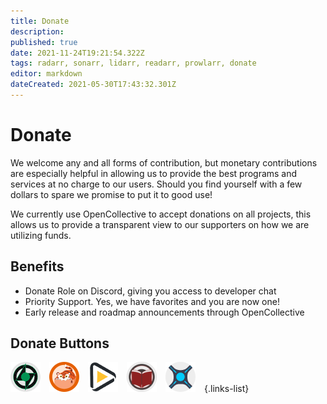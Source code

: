 ```yaml
---
title: Donate
description: 
published: true
date: 2021-11-24T19:21:54.322Z
tags: radarr, sonarr, lidarr, readarr, prowlarr, donate
editor: markdown
dateCreated: 2021-05-30T17:43:32.301Z
---
```


# Donate

We welcome any and all forms of contribution, but monetary contributions are especially helpful in allowing us to provide the best programs and services at no charge to our users. Should you find yourself with a few dollars to spare we promise to put it to good use!

We currently use OpenCollective to accept donations on all projects, this allows us to provide a transparent view to our supporters on how we are utilizing funds.

## Benefits

- Donate Role on Discord, giving you access to developer chat
- Priority Support. Yes, we have favorites and you are now one!
- Early release and roadmap announcements through OpenCollective

## Donate Buttons

[![Lidarr.png](/assets/lidarr/logos/48.png)](https://opencollective.com/lidarr)&emsp;[![Prowlarr.png](/assets/prowlarr/logos/48.png)](https://opencollective.com/prowlarr)&emsp;[![Radarr.png](/assets/radarr/logos/48.png)](https://opencollective.com/radarr)&emsp;[![Readarr.png](/assets/readarr/logos/48.png)](https://opencollective.com/readarr)&emsp;[![Sonarr.png](/assets/sonarr/logos/48.png)](https://opencollective.com/sonarr)&emsp;{.links-list}
